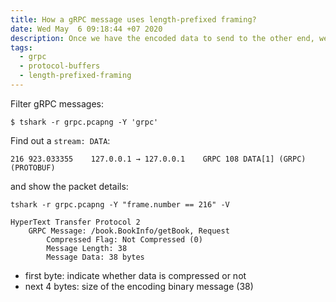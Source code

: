 ```yaml
---
title: How a gRPC message uses length-prefixed framing?
date: Wed May  6 09:18:44 +07 2020
description: Once we have the encoded data to send to the other end, we need to package the data in a way that other end can easily extract the information. gRPC uses a message framing technique called length-prefixed framing.
tags:
  - grpc
  - protocol-buffers
  - length-prefixed-framing
---
```

Filter gRPC messages:

```
$ tshark -r grpc.pcapng -Y 'grpc'
```

Find out a `stream: DATA`:

```
216 923.033355    127.0.0.1 → 127.0.0.1    GRPC 108 DATA[1] (GRPC) (PROTOBUF)
```

and show the packet details:

```
tshark -r grpc.pcapng -Y "frame.number == 216" -V
```

```
HyperText Transfer Protocol 2
    GRPC Message: /book.BookInfo/getBook, Request
        Compressed Flag: Not Compressed (0)
        Message Length: 38
        Message Data: 38 bytes
```

- first byte: indicate whether data is compressed or not
- next 4 bytes: size of the encoding binary message (38)
